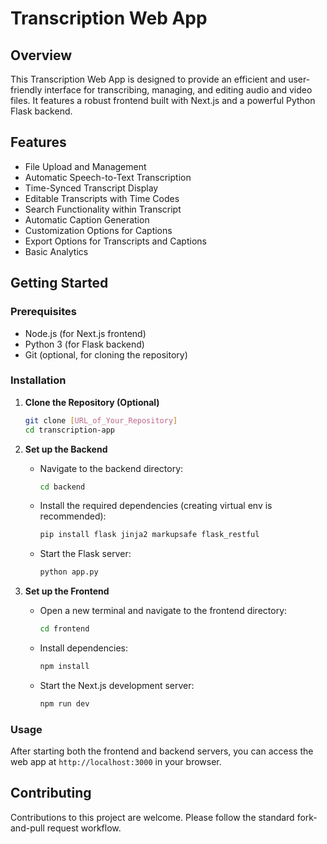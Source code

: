 # Transcription Web App

## Overview
This Transcription Web App is designed to provide an efficient and user-friendly interface for transcribing, managing, and editing audio and video files. It features a robust frontend built with Next.js and a powerful Python Flask backend.

## Features
- File Upload and Management
- Automatic Speech-to-Text Transcription
- Time-Synced Transcript Display
- Editable Transcripts with Time Codes
- Search Functionality within Transcript
- Automatic Caption Generation
- Customization Options for Captions
- Export Options for Transcripts and Captions
- Basic Analytics

## Getting Started

### Prerequisites
- Node.js (for Next.js frontend)
- Python 3 (for Flask backend)
- Git (optional, for cloning the repository)

### Installation

1. **Clone the Repository (Optional)**
   ```bash
   git clone [URL_of_Your_Repository]
   cd transcription-app
   ```

2. **Set up the Backend**
   - Navigate to the backend directory:
     ```bash
     cd backend
     ```
   - Install the required dependencies (creating virtual env is recommended):
     ```bash
     pip install flask jinja2 markupsafe flask_restful
     ``` 
   - Start the Flask server:
     ```bash
     python app.py
     ```

3. **Set up the Frontend**
   - Open a new terminal and navigate to the frontend directory:
     ```bash
     cd frontend
     ```
   - Install dependencies:
     ```bash
     npm install
     ```
   - Start the Next.js development server:
     ```bash
     npm run dev
     ```

### Usage
After starting both the frontend and backend servers, you can access the web app at `http://localhost:3000` in your browser.

## Contributing
Contributions to this project are welcome. Please follow the standard fork-and-pull request workflow.
